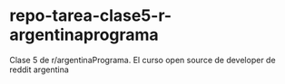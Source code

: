 # repo-tarea-clase5-r-argentinaprograma
Clase 5 de r/argentinaPrograma. El curso open source de developer de reddit argentina
